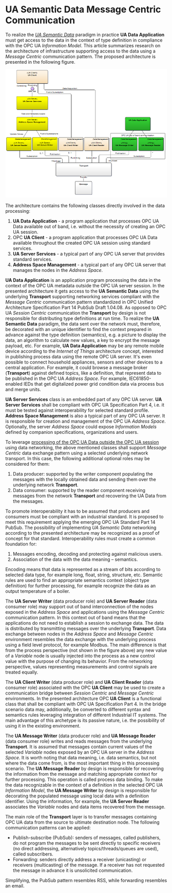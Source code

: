 # UA Semantic Data Message Centric Communication

To realize the [*UA Semantic Data*](../SemanticDataSolution#opc-ua-data-processing-outside-the-server) paradigm in practice **UA Data Application** must get access to the data in the context of type definition in compliance with the OPC UA *Information Model*. This article summarizes research on the architecture of infrastructure supporting access to the data using a *Message Centric* communication pattern. The proposed architecture is presented in the following figure.

![Domain Model](../CommonResources//Media/MessageCentricCommunication.Domain.png)

The architecture contains the following classes directly involved in the data processing:

1. **UA Data Application** - a program application that processes OPC UA Data available out of band, i.e. without the necessity of creating an OPC UA session.
2. OPC **UA Client** - a program application that processes OPC UA Data available throughout the created OPC UA session using standard services.
3. **UA Server Services** - a typical part of any OPC UA server that provides standard services.
4. **Address Space Management** - a typical part of any OPC UA server that manages the nodes in the *Address Space*.

**UA Data Application** is an application program processing the data in the context of the OPC UA metadata outside the OPC UA server session. In the presented architecture it gets access to the **UA Semantic Data** using the underlying **Transport** supporting networking services compliant with the *Message Centric* communication pattern standardized in OPC Unified Architecture Specification Part 14 PubSub Draft 1.04.08. As opposed to OPC UA *Session Centric* communication the **Transport** by design is not responsible for distributing type definitions at run time. To realize the **UA Semantic Data** paradigm, the data sent over the network must, therefore, be decorated with an unique identifier to find the context prepared in advance against the type definition (semantics), e.g. a picture to display the data, an algorithm to calculate new values, a key to encrypt the message payload, etc. For example, **UA Data Application** may be any remote mobile device according to the *Internet of Things* architecture concept, interested in publishing process data using the remote OPC UA server. It's even possible to connect household appliances, sensors and other devices to a central application. For example, it could browse a message broker (**Transport**) against defined topics, like a definition, that represent data to be published in the OPC UA *Address Space*. For example, IEC61850-enabled IEDs that get digitalized power grid condition data via process bus and merge units.

**UA Server Services** class is an embedded part of any OPC UA server. **UA Server Services** shall be compliant with OPC UA Specification Part 4, i.e. it must be tested against interoperability for selected standard profile. **Address Space Management** is also a typical part of any OPC UA server. It is responsible for creation and management of the OPC UA *Address Space*. Optionally, the server *Address Space* could expose *Information Models* defined by companion specifications, organizations and users.

To leverage [processing of the OPC UA Data outside the OPC UA session](../SemanticDataSolution#opc-ua-data-processing-outside-the-server) using data networking, the above mentioned classes shall support *Message Centric* data exchange pattern using a selected underlying network transport. In this case, the following additional optional roles may be considered for them:

1.	Data producer: supported by the writer component populating the messages with the locally obtained data and sending them over the underlying network **Transport**.
2.	Data consumer: supported by the reader component receiving messages from the network **Transport** and recovering the UA Data from the messages.

To promote interoperability it has to be assumed that producers and consumers must be compliant with an industrial standard. It is proposed to meet this requirement applying the emerging OPC UA Standard Part 14 PubSub. The possibility of implementing *UA Semantic Data* networking according to the presented architecture may be recognized as a proof of concept for that standard. Interoperability rules must create a common foundation for:

1. Messages encoding, decoding and protecting against malicious users.
2. Association of the data with the data meaning – semantics.

Encoding means that data is represented as a stream of bits according to selected data type, for example long, float, string, structure, etc. Semantic rules are used to find an appropriate semantics context (object type definition) for further processing, for example recognize the data as an output temperature of a boiler.

The **UA Server Writer** (data producer role) and **UA Server Reader** (data consumer role) may support out of band interconnection of the nodes exposed in the *Address Space* and applications using the *Message Centric* communication pattern. In this context out of band means that the applications do not need to establish a session to exchange data. The data is distributed by transmitting messages over the underlying **Transport**. Data exchange between nodes in the *Address Space* and *Message Centric* environment resembles the data exchange with the underlying process using a field level protocol, for example Modbus. The main difference is that from the process perspective (not shown in the figure above) any new value of a *Variable* node is usually injected into the process as a new control value with the purpose of changing its behavior. From the networking perspective, values representing measurements and control signals are treated equally.

The **UA Client Writer** (data producer role) and **UA Client Reader** (data consumer role) associated with the OPC **UA Client** may be used to create a communication bridge between *Session Centric* and *Message Centric* environments. In the presented architecture OPC **UA Client** is a functional class that shall be compliant with OPC UA Specification Part 4. In the bridge scenario data may, additionally, be converted to different syntax and semantics rules leveraging integration of different Industrial IT systems. The main advantage of this archetype is its passive nature, i.e. the possibility of using it in the existing environment.

The **UA Message Writer** (data producer role) and **UA Message Reader** (data consumer role) writes and reads messages from the underlying **Transport**. It is assumed that messages contain current values of the selected *Variable* nodes exposed by an OPC UA server in the *Address Space*. It is worth noting that data meaning, i.e. data semantics, but not where the data come from, is the most important thing in this processing scenario. The **UA Message Reader** by design is responsible for recovering the information from the message and matching appropriate context for further processing. This operation is called process data binding. To make the data recognizable in the context of a definition in the selected OPC UA *Information Model*, the **UA Message Writer** by design is responsible for decorating the populated message using local data with a definition identifier. Using the information, for example, the **UA Server Reader** associates the *Variable* nodes and data items recovered from the message.

The main role of the **Transport** layer is to transfer messages containing OPC UA data from the source to ultimate destination node. The following communication patterns can be applied:

* Publish-subscribe (PubSub): senders of messages, called publishers, do not program the messages to be sent directly to specific receivers (no direct addressing, alternatively topics/threads/queues are used), called subscribers.
* Forwarding: senders directly address a receiver (unicasting) or receivers (multicasting) of the message. If a receiver has not requested the message in advance it is unsolicited communication.

Simplifying, the PubSub pattern resembles RSS, while forwarding resembles an email.
